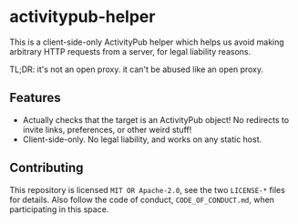 # activitypub-helper

This is a client-side-only ActivityPub helper which helps us avoid making
arbitrary HTTP requests from a server, for legal liability reasons.

TL;DR: it's not an open proxy. it can't be abused like an open proxy.

## Features

- Actually checks that the target is an ActivityPub object! No redirects to
    invite links, preferences, or other weird stuff!
- Client-side-only. No legal liability, and works on any static host.

## Contributing

This repository is licensed `MIT OR Apache-2.0`, see the two `LICENSE-*` files
for details. Also follow the code of conduct, `CODE_OF_CONDUCT.md`, when
participating in this space.
